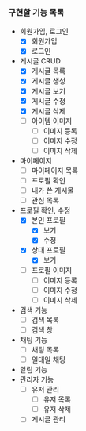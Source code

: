 ### 구현할 기능 목록

- 회원가입, 로그인
  - [x] 회원가입
  - [x] 로그인
- 게시글 CRUD
  - [x] 게시글 목록
  - [x] 게시글 생성
  - [x] 게시글 보기
  - [x] 게시글 수정
  - [x] 게시글 삭제
  - [ ] 아이템 이미지
    - [ ] 이미지 등록
    - [ ] 이미지 수정
    - [ ] 이미지 삭제
- 마이페이지
  - [ ] 마이페이지 목록
  - [ ] 프로필 확인
  - [ ] 내가 쓴 게시물
  - [ ] 관심 목록
- 프로필 확인, 수정
  - [x] 본인 프로필
    - [x] 보기
    - [x] 수정
  - [x] 상대 프로필 
    - [x] 보기
  - [ ] 프로필 이미지
    - [ ] 이미지 등록
    - [ ] 이미지 수정
    - [ ] 이미지 삭제
- 검색 기능
  - [ ] 검색 목록
  - [ ] 검색 창
- 채팅 기능
  - [ ] 채팅 목록
  - [ ] 일대일 채팅
- 알림 기능
- 관리자 기능
  - [ ] 유저 관리
    - [ ] 유저 목록
    - [ ] 유저 삭제
  - [ ] 게시글 관리